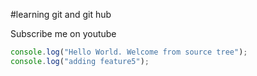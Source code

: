 #learning git and git hub

Subscribe me on youtube

```javascript
console.log("Hello World. Welcome from source tree");
console.log("adding feature5");
```
